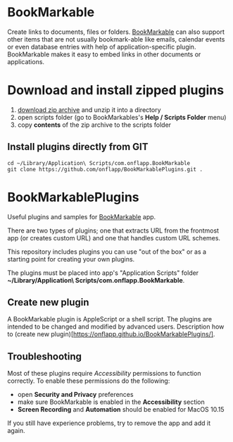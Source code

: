 # BookMarkable

Create links to documents, files or folders. [BookMarkable](https://onflapp.github.io/blog/pages/BookMarkable.html?utm_source=git) can also support other items that are not usually bookmark-able like emails, calendar events or even database entries with help of application-specific plugin. BookMarkable makes it easy to embed links in other documents or applications.

# Download and install zipped plugins

1. [download zip archive](https://github.com/onflapp/BookMarkablePlugins/archive/master.zip) and unzip it into a directory
2. open scripts folder (go to BookMarkables's **Help / Scripts Folder** menu)
3. copy __contents__ of the zip archive to the scripts folder

## Install plugins directly from GIT
```
cd ~/Library/Application\ Scripts/com.onflapp.BookMarkable
git clone https://github.com/onflapp/BookMarkablePlugins.git .
```

# BookMarkablePlugins

Useful plugins and samples for [BookMarkable](https://onflapp.github.io/blog/pages/BookMarkable.html?utm_source=git) app.

There are two types of plugins; one that extracts URL from the frontmost app (or creates custom URL) and one that handles custom URL schemes.

This repository includes plugins you can use "out of the box" or as a starting point for creating your own plugins.

The plugins must be placed into app's "Application Scripts" folder **~/Library/Application\ Scripts/com.onflapp.BookMarkable**.

## Create new plugin

A BookMarkable plugin is AppleScript or a shell script. The plugins are intended to be changed and modified by advanced users.  Description how to (create new plugin)[https://onflapp.github.io/BookMarkablePlugins/].

## Troubleshooting

Most of these plugins require _Accessibility_ permissions to function correctly. To enable these permissions do the following:

- open **Security and Privacy** preferences
- make sure BookMarkable is enabled in the **Accessibility** section
- **Screen Recording** and **Automation** should be enabled for MacOS 10.15

If you still have experience problems, try to remove the app and add it again.
